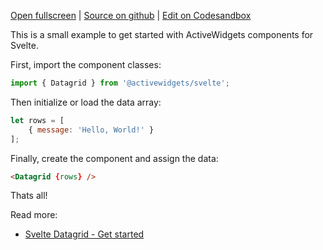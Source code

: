 
[Open fullscreen](/hello-world/) | [Source on github](https://github.com/activewidgets/svelte/tree/master/examples/hello-world) | [Edit on Codesandbox](https://codesandbox.io/s/7c6i9)

This is a small example to get started with ActiveWidgets components for Svelte.

First, import the component classes:

```js
import { Datagrid } from '@activewidgets/svelte';
```

Then initialize or load the data array:

```js
let rows = [
    { message: 'Hello, World!' }
];
```

Finally, create the component and assign the data:

```html
<Datagrid {rows} />
```

Thats all! 

Read more:

 - [Svelte Datagrid - Get started](https://activewidgets.com/guide/env/svelte/)